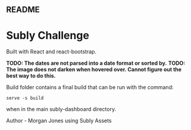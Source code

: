 ## README

# Subly Challenge

Built with React and react-bootstrap.

**TODO: The dates are not parsed into a date format or sorted by.**
**TODO: The image does not darken when hovered over. Cannot figure out the best way to do this.** 

Build folder contains a final build that can be run with the command: 

`serve -s build`

when in the main subly-dashboard directory.

Author - Morgan Jones using Subly Assets